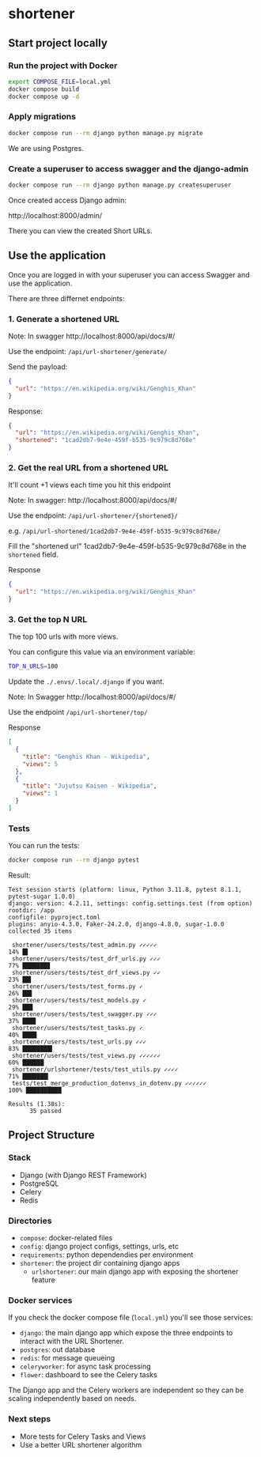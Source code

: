 # shortener

## Start project locally

### Run the project with Docker

```bash
export COMPOSE_FILE=local.yml
docker compose build
docker compose up -d
```

### Apply migrations

```bash
docker compose run --rm django python manage.py migrate
```

We are using Postgres.

### Create a superuser to access swagger and the django-admin

```bash
docker compose run --rm django python manage.py createsuperuser
```

Once created access Django admin:

http://localhost:8000/admin/

There you can view the created Short URLs.


## Use the application

Once you are logged in with your superuser you can access Swagger and use the application.

There are three differnet endpoints:

### 1. Generate a shortened URL

Note: In swagger http://localhost:8000/api/docs/#/

Use the endpoint: `/api/url-shortener/generate/`

Send the payload:

```json
{
  "url": "https://en.wikipedia.org/wiki/Genghis_Khan"
}
```

Response:

```json
{
  "url": "https://en.wikipedia.org/wiki/Genghis_Khan",
  "shortened": "1cad2db7-9e4e-459f-b535-9c979c8d768e"
}
```

### 2. Get the real URL from a shortened URL

It'll count +1 views each time you hit this endpoint

Note: In swagger: http://localhost:8000/api/docs/#/

Use the endpoint: `/api/url-shortener/{shortened}/`

e.g. `/api/url-shortened/1cad2db7-9e4e-459f-b535-9c979c8d768e/`

Fill the "shortened url" 1cad2db7-9e4e-459f-b535-9c979c8d768e in the `shortened` field.

Response

```json
{
  "url": "https://en.wikipedia.org/wiki/Genghis_Khan"
}
```

### 3. Get the top N URL 

The top 100 urls with more views.

You can configure this value via an environment variable:

```bash
TOP_N_URLS=100
```

Update the `./.envs/.local/.django` if you want.

Note: In Swagger http://localhost:8000/api/docs/#/

Use the endpoint `/api/url-shortener/top/`

Response 

```json
[
  {
    "title": "Genghis Khan - Wikipedia",
    "views": 5
  },
  {
    "title": "Jujutsu Kaisen - Wikipedia",
    "views": 1
  }
]
```

### Tests

You can run the tests:

```bash
docker compose run --rm django pytest
```

Result:

```
Test session starts (platform: linux, Python 3.11.8, pytest 8.1.1, pytest-sugar 1.0.0)
django: version: 4.2.11, settings: config.settings.test (from option)
rootdir: /app
configfile: pyproject.toml
plugins: anyio-4.3.0, Faker-24.2.0, django-4.8.0, sugar-1.0.0
collected 35 items                                                                                                                                                                                                         

 shortener/users/tests/test_admin.py ✓✓✓✓✓                                                                                                                                                                    14% █▌        
 shortener/users/tests/test_drf_urls.py ✓✓✓                                                                                                                                                                   77% ███████▊  
 shortener/users/tests/test_drf_views.py ✓✓                                                                                                                                                                   23% ██▍       
 shortener/users/tests/test_forms.py ✓                                                                                                                                                                        26% ██▋       
 shortener/users/tests/test_models.py ✓                                                                                                                                                                       29% ██▉       
 shortener/users/tests/test_swagger.py ✓✓✓                                                                                                                                                                    37% ███▊      
 shortener/users/tests/test_tasks.py ✓                                                                                                                                                                        40% ████      
 shortener/users/tests/test_urls.py ✓✓✓                                                                                                                                                                       83% ████████▍ 
 shortener/users/tests/test_views.py ✓✓✓✓✓✓                                                                                                                                                                   60% ██████    
 shortener/urlshortener/tests/test_utils.py ✓✓✓✓                                                                                                                                                              71% ███████▎  
 tests/test_merge_production_dotenvs_in_dotenv.py ✓✓✓✓✓✓                                                                                                                                                     100% ██████████

Results (1.38s):
      35 passed

```

## Project Structure

### Stack
- Django (with Django REST Framework)
- PostgreSQL
- Celery 
- Redis

### Directories

- `compose`: docker-related files
- `config`: django project configs, settings, urls, etc
- `requirements`: python dependendies per environment
- `shortener`: the project dir containing django apps
  - `urlshortener`: our main django app with exposing the shortener feature


### Docker services

If you check the docker compose file (`local.yml`) you'll see those services:

- `django`: the main django app which expose the three endpoints to interact with the URL Shortener.
- `postgres`: out database
- `redis`: for message queueing 
- `celeryworker`: for async task processing
- `flower`: dashboard to see the Celery tasks

The Django app and the Celery workers are independent so they can be scaling independently based on needs.


### Next steps

- More tests for Celery Tasks and Views
- Use a better URL shortener algorithm

